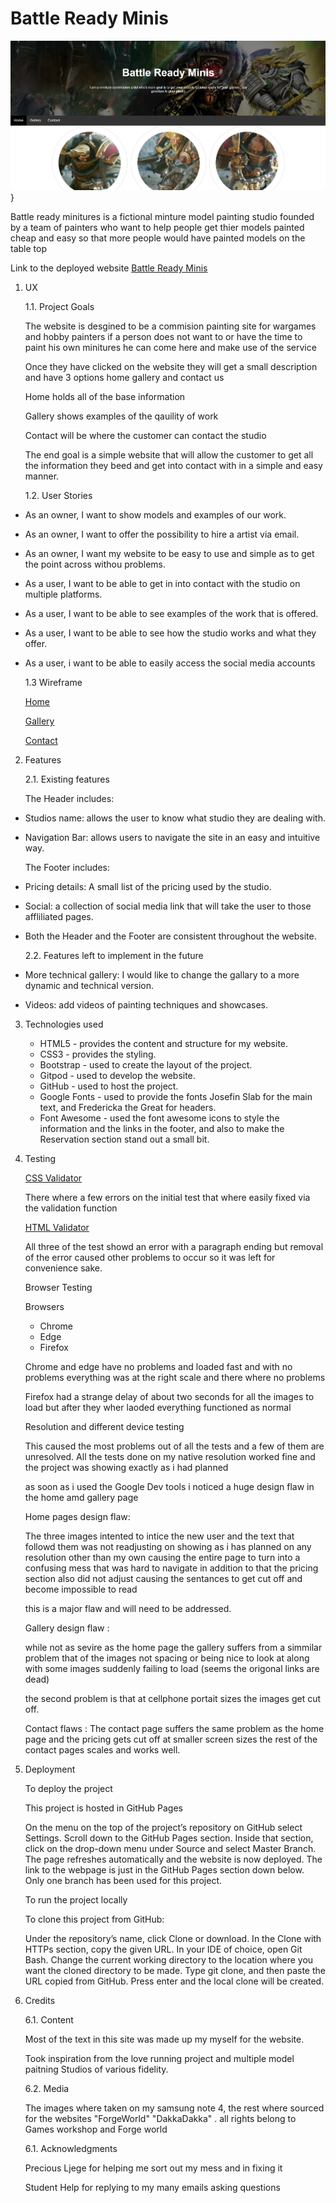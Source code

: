 # Battle Ready Minis

![BattleReadyHomepage](ReadmeFiles//Homepage.jpg)}

Battle ready minitures is a fictional minture model painting studio founded by a team of painters who want to help
people get thier models painted cheap and easy so that more people would have painted models on the table top 

Link to the deployed website [Battle Ready Minis](https://orihillairetdev.github.io/battle-ready-minis/)

1. UX

    1.1. Project Goals

    The website is desgined to be a commision painting site for wargames and hobby painters if a 
    person does not want to or have the time to paint his own minitures he can come here and make use of the service 

    Once they have clicked on the website they will get a small description and have 3 options 
    home gallery and contact us 

    Home holds all of the base information

    Gallery shows examples of the qauility of work 

    Contact will be where the customer can contact the studio 

    The end goal is a simple website that will allow the customer to get all the information they beed 
    and get into contact with in a simple and easy manner.

    1.2. User Stories

* As an owner, I want to show models and examples of our work.
* As an owner, I want to offer the possibility to hire a artist via email.
* As an owner, I want my website to be easy to use and simple as to get the point across withou problems.
* As a user, I want to be able to get in into contact with the studio on multiple platforms.
* As a user, I want to be able to see examples of the work that is offered.
* As a user, I want to be able to see how the studio works and what they offer.
* As a user, i want to be able to easily access the social media accounts
  
  1.3 Wireframe

  [Home](battle-ready-minis/Readme/Wireframes/Home/) 

  [Gallery](battle-ready-minis/Readme/Wireframes/Gallery/) 

  [Contact](battle-ready-minis/Readme/Wireframes/Contact/) 

2. Features

    2.1. Existing features

    The Header includes:

* Studios name: allows the user to know what studio they are dealing with.
* Navigation Bar: allows users to navigate the site in an easy and intuitive way.

    The Footer includes:

* Pricing details: A small list of the pricing used by the studio.
* Social: a collection of social media link that will take the user to those affliliated pages.
* Both the Header and the Footer are consistent throughout the website.

    2.2. Features left to implement in the future

* More technical gallery: I would like to change the gallary to a more dynamic and technical version.
* Videos: add videos of painting techniques and showcases.

3. Technologies used
    *    HTML5 - provides the content and structure for my website.
    *    CSS3 - provides the styling.
    *    Bootstrap - used to create the layout of the project.
    *    Gitpod - used to develop the website.
    *    GitHub - used to host the project.
    *    Google Fonts - used to provide the fonts Josefin Slab for the main text, and Fredericka the Great for headers.
    *    Font Awesome - used the font awesome icons to style the information and the links in the footer, and also to make the Reservation section stand out a small bit.

4. Testing

    [CSS Validator](https://jigsaw.w3.org/css-validator/)

    There where a few errors on the initial test that where easily fixed via the validation function 

    [HTML Validator](https://validator.w3.org/)

    All three of the test showd an error with a paragraph ending but removal of the error caused other problems 
    to occur so it was left for convenience sake.

    Browser Testing 

    Browsers
    * Chrome
    * Edge
    * Firefox 

    Chrome and edge have no problems and loaded fast and with no problems everything was at the right scale and there where no problems 

    Firefox had a strange delay of about two seconds for all the images to load but after they wher laoded everything functioned as normal 

    Resolution and different device testing 

    This caused the most problems out of all the tests and a few of them are unresolved.
    All the tests done on my native resolution worked fine and the project was showing exactly as i had planned 

    as soon as i used the Google Dev tools i noticed a huge design flaw in the home amd gallery page 

    Home pages design flaw: 
    
    The three images intented to intice the new user and the text that followd them was not readjusting on showing as i 
    has planned on any resolution other than my own causing the entire page to turn into a confusing mess that was hard to navigate
    in addition to that the pricing section also did not adjust causing the sentances to get cut off and become impossible to read 

    this is a major flaw and will need to be addressed.

    Gallery design flaw   :
    
    while not as sevire as the home page the gallery suffers from a simmilar problem that of the images not spacing or being 
    nice to look at along with some images suddenly failing to load (seems the origonal links are dead)

    the second problem is that at cellphone portait sizes the images get cut off.

    Contact flaws         : 
    The contact page suffers the same problem as the home page and the pricing gets cut off at smaller screen sizes
    the rest of the contact pages scales and works well.                        

5. Deployment

    To deploy the project

    This project is hosted in GitHub Pages

    On the menu on the top of the project’s repository on GitHub select Settings.
    Scroll down to the GitHub Pages section.
    Inside that section, click on the drop-down menu under Source and select Master Branch.
    The page refreshes automatically and the website is now deployed.
    The link to the webpage is just in the GitHub Pages section down below.
    Only one branch has been used for this project.

    To run the project locally

    To clone this project from GitHub:

    Under the repository’s name, click Clone or download.
    In the Clone with HTTPs section, copy the given URL.
    In your IDE of choice, open Git Bash.
    Change the current working directory to the location where you want the cloned directory to be made.
    Type git clone, and then paste the URL copied from GitHub.
    Press enter and the local clone will be created.

6. Credits

    6.1. Content

    Most of the text in this site was made up my myself for the website.

    Took inspiration from the love running project and multiple model paitning Studios
    of various fidelity.

    6.2. Media

    The images where taken on my samsung note 4, the rest where sourced for the websites "ForgeWorld" "DakkaDakka" .
    all rights belong to Games workshop and Forge world 

    6.1. Acknowledgments

    Precious Ljege for helping me sort out my mess and in fixing it 

    Student Help for replying to my many emails asking questions 
